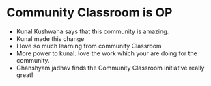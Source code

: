 # Community Classroom is OP

- Kunal Kushwaha says that this community is amazing.
- Kunal made this change
- I love so much learning from community Classroom
- More power to kunal. love the work which your are doing for the community.
- Ghanshyam jadhav finds the Community Classroom initiative really great!
